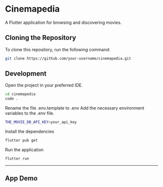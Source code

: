 # Cinemapedia

A Flutter application for browsing and discovering movies.

## Cloning the Repository

To clone this repository, run the following command:

```bash
git clone https://github.com/your-username/cinemapedia.git
```

## Development

Open the project in your preferred IDE.
```bash
cd cinemapedia
code .
```

Rename the file .env.template to .env
Add the necessary environment variables to the .env file.
```bash
THE_MOVIE_DB_API_KEY=your_api_key
```

Install the dependencies
```bash
flutter pub get
```

Run the application
```bash
flutter run
```

---

## App Demo
